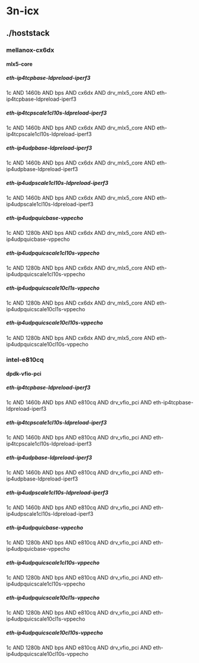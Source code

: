 # 3n-icx
## ./hoststack
### mellanox-cx6dx
#### mlx5-core
##### eth-ip4tcpbase-ldpreload-iperf3
1c AND 1460b AND bps AND cx6dx AND drv_mlx5_core AND eth-ip4tcpbase-ldpreload-iperf3
##### eth-ip4tcpscale1cl10s-ldpreload-iperf3
1c AND 1460b AND bps AND cx6dx AND drv_mlx5_core AND eth-ip4tcpscale1cl10s-ldpreload-iperf3
##### eth-ip4udpbase-ldpreload-iperf3
1c AND 1460b AND bps AND cx6dx AND drv_mlx5_core AND eth-ip4udpbase-ldpreload-iperf3
##### eth-ip4udpscale1cl10s-ldpreload-iperf3
1c AND 1460b AND bps AND cx6dx AND drv_mlx5_core AND eth-ip4udpscale1cl10s-ldpreload-iperf3
##### eth-ip4udpquicbase-vppecho
1c AND 1280b AND bps AND cx6dx AND drv_mlx5_core AND eth-ip4udpquicbase-vppecho
##### eth-ip4udpquicscale1cl10s-vppecho
1c AND 1280b AND bps AND cx6dx AND drv_mlx5_core AND eth-ip4udpquicscale1cl10s-vppecho
##### eth-ip4udpquicscale10cl1s-vppecho
1c AND 1280b AND bps AND cx6dx AND drv_mlx5_core AND eth-ip4udpquicscale10cl1s-vppecho
##### eth-ip4udpquicscale10cl10s-vppecho
1c AND 1280b AND bps AND cx6dx AND drv_mlx5_core AND eth-ip4udpquicscale10cl10s-vppecho
### intel-e810cq
#### dpdk-vfio-pci
##### eth-ip4tcpbase-ldpreload-iperf3
1c AND 1460b AND bps AND e810cq AND drv_vfio_pci AND eth-ip4tcpbase-ldpreload-iperf3
##### eth-ip4tcpscale1cl10s-ldpreload-iperf3
1c AND 1460b AND bps AND e810cq AND drv_vfio_pci AND eth-ip4tcpscale1cl10s-ldpreload-iperf3
##### eth-ip4udpbase-ldpreload-iperf3
1c AND 1460b AND bps AND e810cq AND drv_vfio_pci AND eth-ip4udpbase-ldpreload-iperf3
##### eth-ip4udpscale1cl10s-ldpreload-iperf3
1c AND 1460b AND bps AND e810cq AND drv_vfio_pci AND eth-ip4udpscale1cl10s-ldpreload-iperf3
##### eth-ip4udpquicbase-vppecho
1c AND 1280b AND bps AND e810cq AND drv_vfio_pci AND eth-ip4udpquicbase-vppecho
##### eth-ip4udpquicscale1cl10s-vppecho
1c AND 1280b AND bps AND e810cq AND drv_vfio_pci AND eth-ip4udpquicscale1cl10s-vppecho
##### eth-ip4udpquicscale10cl1s-vppecho
1c AND 1280b AND bps AND e810cq AND drv_vfio_pci AND eth-ip4udpquicscale10cl1s-vppecho
##### eth-ip4udpquicscale10cl10s-vppecho
1c AND 1280b AND bps AND e810cq AND drv_vfio_pci AND eth-ip4udpquicscale10cl10s-vppecho
